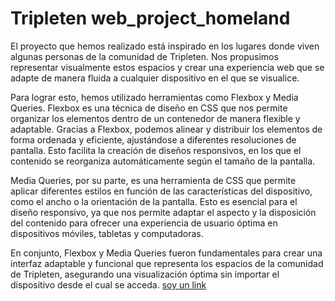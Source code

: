 # Tripleten web_project_homeland
El proyecto que hemos realizado está inspirado en los lugares donde viven algunas personas de la comunidad de Tripleten. Nos propusimos representar visualmente estos espacios y crear una experiencia web que se adapte de manera fluida a cualquier dispositivo en el que se visualice.

Para lograr esto, hemos utilizado herramientas como Flexbox y Media Queries. Flexbox es una técnica de diseño en CSS que nos permite organizar los elementos dentro de un contenedor de manera flexible y adaptable. Gracias a Flexbox, podemos alinear y distribuir los elementos de forma ordenada y eficiente, ajustándose a diferentes resoluciones de pantalla. Esto facilita la creación de diseños responsivos, en los que el contenido se reorganiza automáticamente según el tamaño de la pantalla.

Media Queries, por su parte, es una herramienta de CSS que permite aplicar diferentes estilos en función de las características del dispositivo, como el ancho o la orientación de la pantalla. Esto es esencial para el diseño responsivo, ya que nos permite adaptar el aspecto y la disposición del contenido para ofrecer una experiencia de usuario óptima en dispositivos móviles, tabletas y computadoras.

En conjunto, Flexbox y Media Queries fueron fundamentales para crear una interfaz adaptable y funcional que representa los espacios de la comunidad de Tripleten, asegurando una visualización óptima sin importar el dispositivo desde el cual se acceda.
[soy un link](https://github.com/MauriDan1226/web_project_homeland)